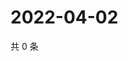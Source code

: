 # 2022-04-02

共 0 条

<!-- BEGIN WEIBO -->
<!-- 最后更新时间 Sat Apr 02 2022 19:10:17 GMT+0800 (China Standard Time) -->

<!-- END WEIBO -->
